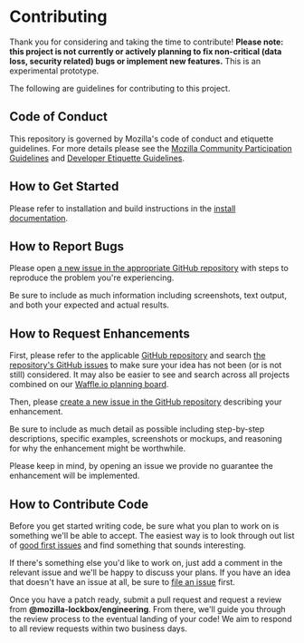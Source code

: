 # Contributing

Thank you for considering and taking the time to contribute! **Please note: this project is not currently or actively planning to fix non-critical (data loss, security related) bugs or implement new features.** This is an experimental prototype.

The following are guidelines for contributing to this project.

## Code of Conduct

This repository is governed by Mozilla's code of conduct and etiquette guidelines. For more details please see the [Mozilla Community Participation Guidelines][community-guidelines] and [Developer Etiquette Guidelines][etiquette-guidelines].

## How to Get Started

Please refer to installation and build instructions in the [install documentation](developer/install.md).

## How to Report Bugs

Please open [a new issue in the appropriate GitHub repository][new-issue] with steps to reproduce the problem you're experiencing.

Be sure to include as much information including screenshots, text output, and both your expected and actual results.

## How to Request Enhancements

First, please refer to the applicable [GitHub repository][github-repos] and search [the repository's GitHub issues][issues-list] to make sure your idea has not been (or is not still) considered. It may also be easier to see and search across all projects combined on our [Waffle.io planning board][waffle].

Then, please [create a new issue in the GitHub repository][new-issue] describing your enhancement.

Be sure to include as much detail as possible including step-by-step descriptions, specific examples, screenshots or mockups, and reasoning for why the enhancement might be worthwhile.

Please keep in mind, by opening an issue we provide no guarantee the enhancement will be implemented.

## How to Contribute Code

Before you get started writing code, be sure what you plan to work on is something we'll be able to accept. The easiest way is to look through out list of [good first issues][good-first-issues] and find something that sounds interesting.

If there's something else you'd like to work on, just add a comment in the relevant issue and we'll be happy to discuss your plans. If you have an idea that doesn't have an issue at all, be sure to [file an issue](#how-to-request-enhancements) first.

Once you have a patch ready, submit a pull request and request a review from **@mozilla-lockbox/engineering**. From there, we'll guide you through the review process to the eventual landing of your code! We aim to respond to all review requests within two business days.

[community-guidelines]: https://www.mozilla.org/about/governance/policies/participation/
[etiquette-guidelines]: https://bugzilla.mozilla.org/page.cgi?id=etiquette.html
[new-issue]: https://github.com/mozilla-lockbox/lockbox-extension/issues/new
[github-repos]: https://github.com/orgs/mozilla-lockbox/
[issues-list]: https://github.com/mozilla-lockbox/lockbox-extension/issues
[waffle]: https://waffle.io/mozilla-lockbox/lockbox-extension
[good-first-issues]: https://github.com/mozilla-lockbox/lockbox-extension/issues?q=is%3Aopen+is%3Aissue+label%3A%22good+first+issue%22
